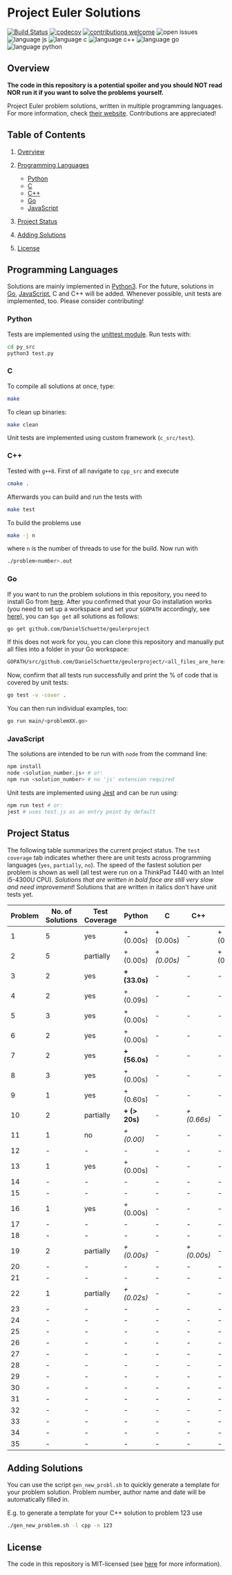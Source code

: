 # Project Euler Solutions

[![Build Status](https://travis-ci.org/PhilippSchuette/projecteuler.svg?branch=master)](https://travis-ci.org/PhilippSchuette/projecteuler) [![codecov](https://codecov.io/gh/PhilippSchuette/projecteuler/branch/master/graph/badge.svg)](https://codecov.io/gh/PhilippSchuette/projecteuler) [![contributions welcome](https://img.shields.io/badge/contributions-welcome-brightgreen.svg?style=flat)](https://github.com/dwyl/esta/issues) ![open issues](https://img.shields.io/github/issues/PhilippSchuette/projecteuler.svg?style=flat) ![language js](https://img.shields.io/badge/Language-JS-blue.svg) ![language c](https://img.shields.io/badge/Language-C-blue.svg) ![language c++](https://img.shields.io/badge/Language-C++-blue.svg) ![language go](https://img.shields.io/badge/Language-Go-blue.svg) ![language python](https://img.shields.io/badge/Language-Python-blue.svg)

## <a name="overview"></a> Overview

**The code in this repository is a potential spoiler and you should NOT read NOR run it if you want to solve the problems yourself.**

Project Euler problem solutions, written in multiple programming languages. For more information, check [their website](https://projecteuler.net/). Contributions are appreciated!

## <a name="toc"></a> Table of Contents

1. [Overview](#overview)

2. [Programming Languages](#langs)

    - [Python](#python)
    - [C](#c)
    - [C++](#cpp)
    - [Go](#go)
    - [JavaScript](#js)

3. [Project Status](#project-status)

4. [Adding Solutions](#adding-solutions)

5. [License](#license)

## <a name="langs"></a> Programming Languages

Solutions are mainly implemented in [Python3](https://www.python.org/). For the future, solutions in [Go](https://golang.org/), [JavaScript](https://www.javascript.com/), C and C++ will be added. Whenever possible, unit tests are implemented, too. Please consider contributing!

### <a name="python"></a> Python

Tests are implemented using the [unittest module](https://docs.python.org/3/library/unittest.html). Run tests with:

```bash
cd py_src
python3 test.py
```

### <a name="c"></a> C

To compile all solutions at once, type:

```bash
make
```

To clean up binaries:

```bash
make clean
```

Unit tests are implemented using custom framework (`c_src/test`).

### <a name="cpp"></a> C++

Tested with `g++8`. First of all navigate to `cpp_src` and execute

```bash
cmake .
```

Afterwards you can build and run the tests with

```bash
make test
```

To build the problems use

```bash
make -j n
```

where `n` is the number of threads to use for the build.
Now run with

```bash
./problem<number>.out
```

### <a name="go"></a> Go

If you want to run the problem solutions in this repository, you need to install Go from [here](https://golang.org/). After you confirmed that your Go installation works (you need to set up a workspace and set your `$GOPATH` accordingly, see [here](https://golang.org/doc/code.html)), you can `$go get` all solutions as follows:

```bash
go get github.com/DanielSchuette/geulerproject
```

If this does not work for you, you can clone this repository and manually put all files into a folder in your Go workspace:

```bash
GOPATH/src/github.com/DanielSchuette/geulerproject/<all_files_are_here>
```

Now, confirm that all tests run successfully and print the % of code that is covered by unit tests:

```bash
go test -v -cover .
```

You can then run individual examples, too:

```bash
go run main/<problemXX.go>
```

### <a name="js"></a> JavaScript

The solutions are intended to be run with `node` from the command line:

```bash
npm install
node <solution_number.js> # or:
npm run <solution_number> # no 'js' extension required
```

Unit tests are implemented using [Jest](https://jestjs.io/docs/en/getting-started.html) and can be run using:

```bash
npm run test # or:
jest # uses test.js as an entry point by default
```

## <a name="project-status"></a> Project Status

The following table summarizes the current project status. The `test coverage` tab indicates whether there are unit tests across programming languages (`yes`, `partially`, `no`). The speed of the fastest solution per problem is shown as well (all test were run on a ThinkPad T440 with an Intel i5-4300U CPU). *Solutions that are written in bold face are still very slow and need improvement*! Solutions that are written in italics don't have unit tests yet.

| Problem | No. of Solutions | Test Coverage |      Python |         C |       C++ |        JS |    Go |
| ------- | ---------------- | ------------- | ----------- |---------- | --------- | --------- | ----- |
|       1 |                5 |           yes |  + (0.00s)  | + (0.00s) |      -    | + (0.23s) | + (s) |
|       2 |                5 |     partially |  + (0.00s)  |*+ (0.00s)*|      -    | + (0.17s) | + (s) |
|       3 |                2 |           yes |**+ (33.0s)**|   -       |      -    |    -      | + (s) |
|       4 |                2 |           yes |  + (0.09s)  |   -       |      -    |    -      | + (s) |
|       5 |                3 |           yes |  + (0.00s)  |   -       |      -    |    -      | + (s) |
|       6 |                2 |           yes |  + (0.00s)  |   -       |      -    |    -      | + (s) |
|       7 |                2 |           yes |**+ (56.0s)**|   -       |      -    |    -      | + (s) |
|       8 |                3 |           yes |  + (0.00s)  |   -       |      -    |    -      | + (s) |
|       9 |                1 |           yes |  + (0.60s)  |   -       |      -    |    -      | + (s) |
|      10 |                2 |     partially |**+ (> 20s)**|   -       |*+ (0.66s)*|    -      | + (s) |
|      11 |                1 |            no | *+ (0.00)*  |   -       |      -    |    -      |    -  |
|      12 |                - |             - |     -       |   -       |      -    |    -      |    -  |
|      13 |                1 |           yes |  + (0.00s)  |   -       |      -    |    -      |    -  |
|      14 |                - |             - |     -       |   -       |      -    |    -      |    -  |
|      15 |                - |             - |     -       |   -       |      -    |    -      |    -  |
|      16 |                1 |           yes |  + (0.00s)  |   -       |      -    |    -      |    -  |
|      17 |                - |             - |     -       |   -       |      -    |    -      |    -  |
|      18 |                - |             - |     -       |   -       |      -    |    -      |    -  |
|      19 |                2 |     partially | *+ (0.00s)* |   -       |*+ (0.00s)*|    -      |    -  |
|      20 |                - |             - |     -       |   -       |      -    |    -      |    -  |
|      21 |                - |             - |     -       |   -       |      -    |    -      |    -  |
|      22 |                1 |     partially | *+ (0.02s)* |   -       |      -    |    -      |    -  |
|      23 |                - |             - |     -       |   -       |      -    |    -      |    -  |
|      24 |                - |             - |     -       |   -       |      -    |    -      |    -  |
|      25 |                - |             - |     -       |   -       |      -    |    -      |    -  |
|      26 |                - |             - |     -       |   -       |      -    |    -      |    -  |
|      27 |                - |             - |     -       |   -       |      -    |    -      |    -  |
|      28 |                - |             - |     -       |   -       |      -    |    -      |    -  |
|      29 |                - |             - |     -       |   -       |      -    |    -      |    -  |
|      30 |                - |             - |     -       |   -       |      -    |    -      |    -  |
|      31 |                - |             - |     -       |   -       |      -    |    -      |    -  |
|      32 |                - |             - |     -       |   -       |      -    |    -      |    -  |
|      33 |                - |             - |     -       |   -       |      -    |    -      |    -  |
|      34 |                - |             - |     -       |   -       |      -    |    -      |    -  |
|      35 |                - |             - |     -       |   -       |      -    |    -      |    -  |

## <a name="adding-solutions"></a> Adding Solutions

You can use the script `gen_new_probl.sh` to quickly generate a template for your problem solution. Problem number, author name and date will be automatically filled in.

E.g. to generate a template for your C++ solution to problem 123 use

```bash
./gen_new_problem.sh -l cpp -n 123
```

## <a name="license"></a> License

The code in this repository is MIT-licensed (see [here](./LICENSE.md) for more information).
